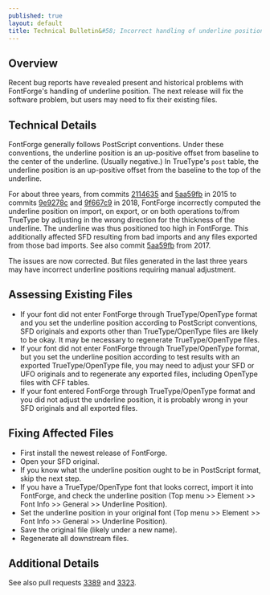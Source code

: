 ```yaml
---
published: true
layout: default
title: Technical Bulletin&#58; Incorrect handling of underline position in FontForge.
---
```


## Overview

Recent bug reports have revealed present and historical problems with FontForge's handling of underline position. The next release will fix the software problem, but users may need to fix their existing files.

## Technical Details

FontForge generally follows PostScript conventions. Under these conventions, the underline position is an up-positive offset from baseline to the center of the underline. (Usually negative.) In TrueType's `post` table, the underline position is an up-positive offset from the baseline to the top of the underline.

For about three years, from commits [2114635](https://github.com/fontforge/fontforge/commit/211463509c94cb98d5def5315da69560061e8a4b) and [5aa59fb](https://github.com/fontforge/fontforge/commit/5aa59fb77c642ee80b4ed16f9136182a3220576b) in 2015 to commits [9e9278c](https://github.com/fontforge/fontforge/commit/9e9278c66ecc47290accb4e9e4aff82e8578ce1e) and [9f667c9](https://github.com/fontforge/fontforge/commit/9f667c9c1e13104bcb612e4d28f8ec18ba967f50) in 2018, FontForge incorrectly computed the underline position on import, on export, or on both operations to/from TrueType by adjusting in the wrong direction for the thickness of the underline. The underline was thus positioned too high in FontForge. This additionally affected SFD resulting from bad imports and any files exported from those bad imports. See also commit [5aa59fb](https://github.com/fontforge/fontforge/commit/5aa59fb77c642ee80b4ed16f9136182a3220576b) from 2017.

The issues are now corrected. But files generated in the last three years may have incorrect underline positions requiring manual adjustment.

## Assessing Existing Files

* If your font did not enter FontForge through TrueType/OpenType format and you set the underline position according to PostScript conventions, SFD originals and exports other than TrueType/OpenType files are likely to be okay. It may be necessary to regenerate TrueType/OpenType files.
* If your font did not enter FontForge through TrueType/OpenType format, but you set the underline position according to test results with an exported TrueType/OpenType file, you may need to adjust your SFD or UFO originals and to regenerate any exported files, including OpenType files with CFF tables.
* If your font entered FontForge through TrueType/OpenType format and you did not adjust the underline position, it is probably wrong in your SFD originals and all exported files.

## Fixing Affected Files

* First install the newest release of FontForge.
* Open your SFD original.
* If you know what the underline position ought to be in PostScript format, skip the next step.
* If you have a TrueType/OpenType font that looks correct, import it into FontForge, and check the underline position (Top menu >> Element >> Font Info >> General >> Underline Position).
* Set the underline position in your original font (Top menu >> Element >> Font Info >> General >> Underline Position).
* Save the original file (likely under a new name).
* Regenerate all downstream files.

## Additional Details

See also pull requests [3389](https://github.com/fontforge/fontforge/pull/3389) and [3323](https://github.com/fontforge/fontforge/pull/3389).
